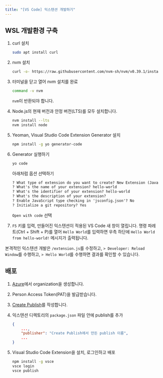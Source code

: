 ```yaml
---
title: "[VS Code] 익스텐션 개발하기"
---
```


## WSL 개발환경 구축

1. curl 설치

    ```bash
    sudo apt install curl
    ```

2. nvm 설치

    ```bash
    curl -o- https://raw.githubusercontent.com/nvm-sh/nvm/v0.39.1/install.sh | bash
    ```

3. 터미널을 닫고 열어 nvm 설치를 완료

    ```bash
    command -v nvm
    ```

    `nvm`이 반환되야 합니다.

4. Node.js의 현재 버전과 안정 버전(LTS)를 모두 설치합니다.

    ```bash
    nvm install --lts
    nvm install node
    ```

5. Yeoman, Visual Studio Code Extension Generator 설치

    ```bash
    npm install -g yo generator-code
    ```

6. Generator 실행하기

    ```bash
    yo code
    ```

    아래처럼 옵션 선택하기

    ```md
    ? What type of extension do you want to create? New Extension (JavaScript)
    ? What's the name of your extension? hello-world
    ? What's the identifier of your extension? hello-world
    ? What's the description of your extension?
    ? Enable JavaScript type checking in 'jsconfig.json'? No
    ? Initialize a git repository? Yes
    ```

    `Open with code` 선택

7. `F5` 키를 입력, 만들어진 익스텐션이 적용된 VS Code 새 창이 열립니다. 명령 파레트(Ctrl + Shift + P)를 열어 `Hello World`를 입력하면 우측 하단에 `Hello World from hello-world!` 메시지가 출력됩니다.

본격적인 익스텐션 개발은 `/extension.js`를 수정하고, `> Developer: Reload Window`를 수행하고, `> Hello World`를 수행하면 결과를 확인할 수 있습니다.

## 배포

1. [Azure](https://dev.azure.com/joojinhyun00/?acquisitionId=2bd3b2a8-6471-4339-9876-8bfef1d46fec&acquisition=true)에서 organization을 생성합니다.
2. Person Access Token(PAT)을 발급받습니다.
3. [Create Publish](https://marketplace.visualstudio.com/manage/createpublisher?managePageRedirect=true)를 작성합니다.
4. 익스텐션 디렉토리의 `package.json` 파일 안에 publish를 추가

    ```json
    {
        ...,
        "publisher": "Create Publish에서 만든 publish 이름",
        ...
    }
    ```

5. Visual Studio Code Extension을 설치, 로그인하고 배포

    ```bash
    npm install -g vsce
    vsce login
    vsce publish
    ```
